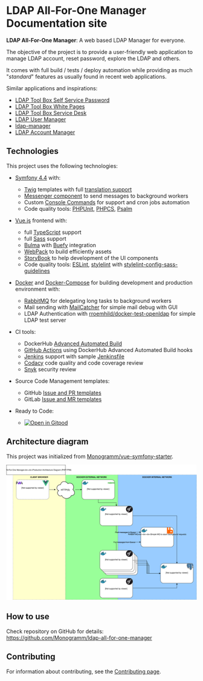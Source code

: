# **LDAP All-For-One Manager** Documentation site

**LDAP All-For-One Manager**: A web based LDAP Manager for everyone.

The objective of the project is to provide a user-friendly web application to manage LDAP account, reset password, explore the LDAP and others.

It comes with full build / tests / deploy automation while providing as much "_standard_" features as usually found in recent web applications.

Similar applications and inspirations:

-   [LDAP Tool Box Self Service Password](https://ltb-project.org/documentation/self-service-password)
-   [LDAP Tool Box White Pages](https://ltb-project.org/documentation/white-pages)
-   [LDAP Tool Box Service Desk](https://service-desk.readthedocs.io/en/stable/)
-   [LDAP User Manager](https://github.com/wheelybird/ldap-user-manager)
-   [ldap-manager](https://github.com/romnn/ldap-manager)
-   [LDAP Account Manager](https://github.com/LDAPAccountManager/lam)

## Technologies

This project uses the following technologies:

-   [Symfony 4.4](https://symfony.com/releases/4.4) with:
    -   [Twig](https://twig.symfony.com/) templates with full [translation support](https://symfony.com/doc/4.4/translation/templates.html)
    -   [Messenger component](https://symfony.com/doc/4.4/components/messenger.html) to send messages to background workers
    -   Custom [Console Commands](https://symfony.com/doc/current/console.html) for support and cron jobs automation
    -   Code quality tools: [PHPUnit](https://phpunit.de/), [PHPCS](https://github.com/squizlabs/PHP_CodeSniffer), [Psalm](https://psalm.dev/)

-   [Vue.js](https://vuejs.org/) frontend with:
    -   full [TypeScript](https://www.typescriptlang.org/) support
    -   full [Sass](https://sass-lang.com/) support
    -   [Bulma](https://bulma.io/) with [Buefy](https://buefy.org/) integration
    -   [WebPack](https://webpack.js.org/) to build efficiently assets
    -   [StoryBook](https://storybook.js.org/) to help development of the UI components
    -   Code quality tools: [ESLint](https://eslint.org/), [stylelint](https://stylelint.io/) with [stylelint-config-sass-guidelines](https://github.com/bjankord/stylelint-config-sass-guidelines)

-   [Docker](https://docs.docker.com/engine/) and [Docker-Compose](https://docs.docker.com/compose/) for building development and production environment with:
    -   [RabbitMQ](https://www.rabbitmq.com/) for delegating long tasks to background workers
    -   Mail sending with [MailCatcher](https://mailcatcher.me/) for simple mail debug with GUI
    -   LDAP Authentication with [rroemhild/docker-test-openldap](https://github.com/rroemhild/docker-test-openldap) for simple LDAP test server

-   CI tools:
    -   DockerHub [Advanced Automated Build](https://docs.docker.com/docker-hub/builds/advanced/)
    -   [GitHub Actions](https://docs.github.com/en/actions) using DockerHub Advanced Automated Build hooks
    -   [Jenkins](https://www.jenkins.io/) support with sample [Jenkinsfile](https://www.jenkins.io/doc/book/pipeline/jenkinsfile/)
    -   [Codacy](https://www.codacy.com/) code quality and code coverage review
    -   [Snyk](https://snyk.io/) security review

-   Source Code Management templates:
    -   GitHub [Issue and PR templates](https://docs.github.com/en/github/building-a-strong-community/configuring-issue-templates-for-your-repository)
    -   GitLab [Issue and MR templates](https://docs.gitlab.com/ee/user/project/description_templates.html)

-   Ready to Code:
    -   [![Open in Gitpod](https://gitpod.io/button/open-in-gitpod.svg)](https://gitpod.io/#https://github.com/gitpod-io/symfony-demo)

## Architecture diagram

This project was initialized from [Monogramm/vue-symfony-starter](https://github.com/Monogramm/vue-symfony-starter).

![Architecture Production Diagram](architecture.svg)

## How to use

Check repository on GitHub for details: <https://github.com/Monogramm/ldap-all-for-one-manager>

## Contributing

For information about contributing, see the [Contributing page](https://github.com/Monogramm/ldap-all-for-one-manager/blob/main/CONTRIBUTING.md).
